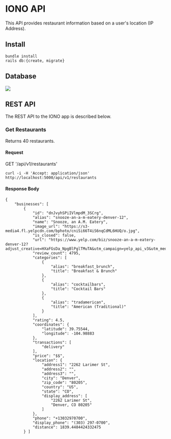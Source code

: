 # IONO API 

This API provides restaurant information based on a user's location (IP Address).

## Install

`bundle install`<br>
`rails db:{create, migrate}`

## Database

<img src="/documentation/images/schema.png">

## REST API

The REST API to the IONO app is described below.

### Get Restaurants
Returns 40 restaurants.
#### Request 

GET '/api/v1/restaurants'

    curl -i -H 'Accept: application/json' http://localhost:5000/api/v1/restaurants
#### Response Body

```
{
    "businesses": [
        {
            "id": "dnJvyhSPiIVlmpdM_3SCrg",
            "alias": "snooze-an-a-m-eatery-denver-12",
            "name": "Snooze, an A.M. Eatery",
            "image_url": "https://s3-media4.fl.yelpcdn.com/bphoto/cniSi66T4iS6nqCdML6HUQ/o.jpg",
            "is_closed": false,
            "url": "https://www.yelp.com/biz/snooze-an-a-m-eatery-denver-12?adjust_creative=HXaFGsDa_NpgBlPglTMuTA&utm_campaign=yelp_api_v3&utm_medium=api_v3_business_search&utm_source=HXaFGsDa_NpgBlPglTMuTA",
            "review_count": 4795,
            "categories": [
                {
                    "alias": "breakfast_brunch",
                    "title": "Breakfast & Brunch"
                },
                {
                    "alias": "cocktailbars",
                    "title": "Cocktail Bars"
                },
                {
                    "alias": "tradamerican",
                    "title": "American (Traditional)"
                }
            ],
            "rating": 4.5,
            "coordinates": {
                "latitude": 39.75544,
                "longitude": -104.98883
            },
            "transactions": [
                "delivery"
            ],
            "price": "$$",
            "location": {
                "address1": "2262 Larimer St",
                "address2": "",
                "address3": "",
                "city": "Denver",
                "zip_code": "80205",
                "country": "US",
                "state": "CO",
                "display_address": [
                    "2262 Larimer St",
                    "Denver, CO 80205"
                ]
            },
            "phone": "+13032970700",
            "display_phone": "(303) 297-0700",
            "distance": 1839.4484424332475
        } ]
```